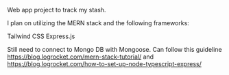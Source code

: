 Web app project to track my stash.

I plan on utilizing the MERN stack and the following frameworks:

Tailwind CSS
Express.js

Still need to connect to Mongo DB with Mongoose. Can follow this guideline https://blog.logrocket.com/mern-stack-tutorial/ and https://blog.logrocket.com/how-to-set-up-node-typescript-express/
